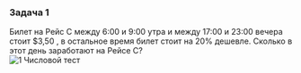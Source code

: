 ### Задача 1
Билет на Рейс С между 6:00 и 9:00 утра и между 17:00 и 23:00 вечера стоит $3,50 , в остальное время билет стоит на 20% дешевле. Сколько в этот день заработают на Рейсе С?  
![1](https://github.com/VladislavBroPiton/Analitics/assets/132227845/a4400c11-3091-4b7a-abec-7198b19d84f4)
Числовой тест
      
      
